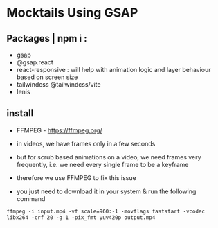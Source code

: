 # Mocktails Using GSAP

## Packages | npm i :
- gsap
- @gsap.react
- react-responsive : will help with animation logic and layer behaviour based on screen size
- tailwindcss @tailwindcss/vite
- lenis

## install
- FFMPEG - https://ffmpeg.org/
- in videos, we have frames only in a few seconds
- but for scrub based animations on a video, we need frames very frequently, i.e. we need every single frame to be a keyframe
- therefore we use FFMPEG to fix this issue

- you just need to download it in your system & run the following command

```
ffmpeg -i input.mp4 -vf scale=960:-1 -movflags faststart -vcodec libx264 -crf 20 -g 1 -pix_fmt yuv420p output.mp4
```